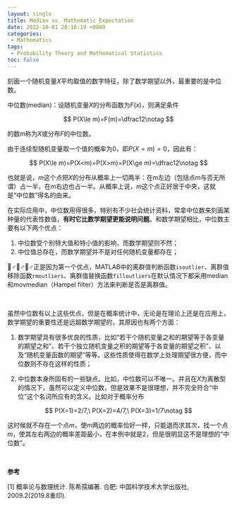 ```yaml
---
layout: single
title: Median vs. Mathematic Expectation
date: 2022-10-01 20:18:19 +0800
categories: 
 - Mathematics
tags:
 - Probability Theory and Mathematical Statistics
toc: false
---
```


刻画一个随机变量$X$平均取值的数字特征，除了数学期望以外，最重要的是中位数。

中位数(median)：设随机变量$X$的分布函数为$F(x)$，则满足条件

$$
P(X\le m)=F(m)=\dfrac12\notag
$$

的数$m$称为$X$或分布$F$的中位数。

由于连续型随机变量取一个值的概率为$0$，即$P(X=m)=0$，因此有：

$$
P(X\le m)=P(X<m)=P(X>m)=P(X\ge m)=\dfrac12\notag
$$

也就是说，$m$这个点把$X$的分布从概率上一切两半：在$m$左边（包括点$m$与否无所谓）占一半，在$m$右边也占一半。从概率上说，$m$这个点正好居于中央，这就是“中位数”得名的由来。

在实际应用中，中位数用得很多，特别有不少社会统计资料，常拿中位数来刻画某种量的代表性数值，**有时它比数学期望更能说明问题**。和数学期望相比，中位数主要有以下两个优点：

1. 中位数受个别特大值和特小值的影响，而数学期望则不然；
2. 中位值总存在，而数学期望并不是对任何随机变量都存在；

‍♂️‍♂️‍♂️正是因为第一个优点，MATLAB中的离群值判断函数`isoutlier`、离群值移除函数`rmoutliers`、离群值替换函数`filloutliers`在默认情况下都采用median和movmedian（Hampel filter）方法来判断是否是离群值。

<br>

虽然中位数有以上这些优点，但是在概率统计中，无论是在理论上还是在应用上，数学期望的重要性还是远超数学期望的，其原因也有两个方面：

1. 数学期望具有很多优良的性质，比如“若干个随机变量之和的期望等于各变量的期望之和”、若干个独立随机变量之积的期望等于各变量的期望之积”、以及“随机变量函数的期望”等等。这些性质使得在数学上处理期望很方便，而中位数则不存在这样的性质；

2. 中位数本身所固有的一些缺点。比如，中位数可以不唯一。并且在$X$为离散型的情况下，虽然可以定义中位数，但是效果不是很理想，并不完全符合“中位”这个名词所应有的含义。比如对于概率分布


$$
P(X=1)=2/7,\ P(X=2)=4/7,\ P(X=3)=1/7\notag
$$

这时候就不存在一个点$m$，使$m$两边的概率恰好一样，只能退而求其次，找一个点$m$，使其左右两边的概率差距最小，在本例中就是2，但是很明显这不是理想的“中位数”。

<br>

**参考**

[1] 概率论与数理统计. 陈希孺编著. 合肥: 中国科学技术大学出版社, 2009.2(2019.8重印).